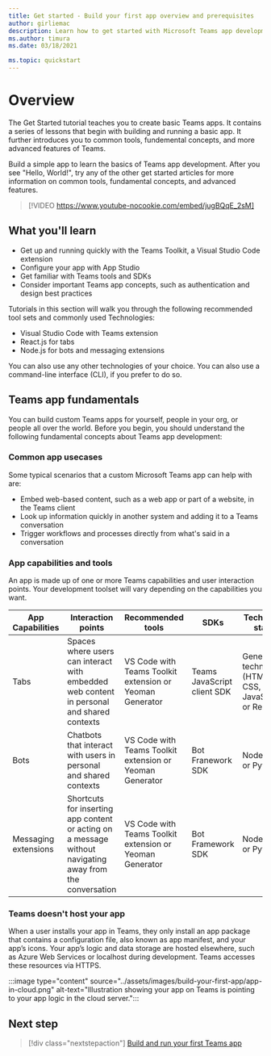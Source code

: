 ```yaml
---
title: Get started - Build your first app overview and prerequisites
author: girliemac
description: Learn how to get started with Microsoft Teams app development and set up your environment.
ms.author: timura
ms.date: 03/18/2021

ms.topic: quickstart
---
```

# Overview

The Get Started tutorial teaches you to create basic Teams apps. It contains a series of lessons that begin with building and running a basic app. It further introduces you to common tools, fundemental concepts, and more advanced features of Teams.

Build a simple app to learn the basics of Teams app development. After you see "Hello, World!", try any of the other get started articles for more information on common tools, fundamental concepts, and advanced features.

> [!VIDEO https://www.youtube-nocookie.com/embed/jugBQqE_2sM]

## What you'll learn

* Get up and running quickly with the Teams Toolkit, a Visual Studio Code extension 
* Configure your app with App Studio 
* Get familiar with Teams tools and SDKs
* Consider important Teams app concepts, such as authentication and design best practices

Tutorials in this section will walk you through the following recommended tool sets and commonly used Technologies:

* Visual Studio Code with Teams extension
* React.js for tabs
* Node.js for bots and messaging extensions

You can also use any other technologies of your choice. You can also use a command-line interface (CLI), if you prefer to do so.

## Teams app fundamentals

You can build custom Teams apps for yourself, people in your org, or people all over the world. Before you begin, you should understand the following fundamental concepts about Teams app development:

### Common app usecases

Some typical scenarios that a custom Microsoft Teams app can help with are:

* Embed web-based content, such as a web app or part of a website, in the Teams client
* Look up information quickly in another system and adding it to a Teams conversation 
* Trigger workflows and processes directly from what's said in a conversation 

### App capabilities and tools

An app is made up of one or more Teams capabilities and user interaction points. Your development toolset will vary depending on the capabilities you want.

| **App Capabilities**| **Interaction points** | **Recommended tools** | **SDKs** | **Technology stacks** |
|--------|--------|--------|--------|--------|
| Tabs | Spaces where users can interact with embedded web content in personal and shared contexts | VS Code with Teams Toolkit extension or Yeoman Generator | Teams JavaScript client SDK | General web technologies (HTML, CSS, and JavaScript) or React.js |
| Bots | Chatbots that interact with users in personal and shared contexts | VS Code with Teams Toolkit extension or Yeoman Generator | Bot Franework SDK | Node.js, C#, or Python | 
| Messaging extensions | Shortcuts for inserting app content or acting on a message without navigating away from the conversation | VS Code with Teams Toolkit extension or Yeoman Generator | Bot Framework SDK | Node.js, C#, or Python |

### Teams doesn't host your app

When a user installs your app in Teams, they only install an app package that contains a configuration file, also known as app manifest, and your app’s icons. Your app’s logic and data storage are hosted elsewhere, such as Azure Web Services or localhost during development. Teams accesses these resources via HTTPS.

:::image type="content" source="../assets/images/build-your-first-app/app-in-cloud.png" alt-text="Illustration showing your app on Teams is pointing to your app logic in the cloud server.":::

## Next step

> [!div class="nextstepaction"]
> [Build and run your first Teams app](../build-your-first-app/build-and-run.md)